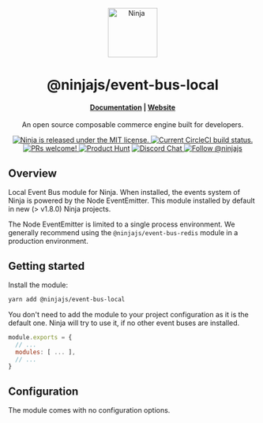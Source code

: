 <p align="center">
  <a href="https://www.ninjajs.com">
    <img alt="Ninja" src="https://user-images.githubusercontent.com/7554214/153162406-bf8fd16f-aa98-4604-b87b-e13ab4baf604.png" width="100" />
  </a>
</p>
<h1 align="center">
  @ninjajs/event-bus-local
</h1>

<h4 align="center">
  <a href="https://docs.ninjajs.com">Documentation</a> |
  <a href="https://www.ninjajs.com">Website</a>
</h4>

<p align="center">
An open source composable commerce engine built for developers.
</p>
<p align="center">
  <a href="https://github.com/ninjajs/ninja/blob/master/LICENSE">
    <img src="https://img.shields.io/badge/license-MIT-blue.svg" alt="Ninja is released under the MIT license." />
  </a>
  <a href="https://circleci.com/gh/ninjajs/ninja">
    <img src="https://circleci.com/gh/ninjajs/ninja.svg?style=shield" alt="Current CircleCI build status." />
  </a>
  <a href="https://github.com/ninjajs/ninja/blob/master/CONTRIBUTING.md">
    <img src="https://img.shields.io/badge/PRs-welcome-brightgreen.svg?style=flat" alt="PRs welcome!" />
  </a>
    <a href="https://www.producthunt.com/posts/ninja"><img src="https://img.shields.io/badge/Product%20Hunt-%231%20Product%20of%20the%20Day-%23DA552E" alt="Product Hunt"></a>
  <a href="https://discord.gg/xpCwq3Kfn8">
    <img src="https://img.shields.io/badge/chat-on%20discord-7289DA.svg" alt="Discord Chat" />
  </a>
  <a href="https://twitter.com/intent/follow?screen_name=ninjajs">
    <img src="https://img.shields.io/twitter/follow/ninjajs.svg?label=Follow%20@ninjajs" alt="Follow @ninjajs" />
  </a>
</p>

## Overview

Local Event Bus module for Ninja. When installed, the events system of Ninja is powered by the Node EventEmitter. This module installed by default in new (> v1.8.0) Ninja projects.

The Node EventEmitter is limited to a single process environment. We generally recommend using the `@ninjajs/event-bus-redis` module in a production environment. 

## Getting started

Install the module:

```bash
yarn add @ninjajs/event-bus-local
```

You don't need to add the module to your project configuration as it is the default one. Ninja will try to use it, if no other event buses are installed. 

```js
module.exports = {
  // ...
  modules: [ ... ],
  // ...
}
```

## Configuration

The module comes with no configuration options.